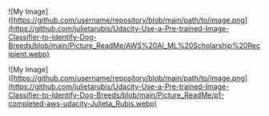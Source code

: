 
![My Image]([https://github.com/username/repository/blob/main/path/to/image.png](https://github.com/julietarubis/Udacity-Use-a-Pre-trained-Image-Classifier-to-Identify-Dog-Breeds/blob/main/Picture_ReadMe/AWS%20AI_ML%20Scholarship%20Recipient.webp)

![My Image]([https://github.com/username/repository/blob/main/path/to/image.png](https://github.com/julietarubis/Udacity-Use-a-Pre-trained-Image-Classifier-to-Identify-Dog-Breeds/blob/main/Picture_ReadMe/p1-completed-aws-udacity-Julieta_Rubis.webp)

